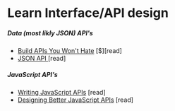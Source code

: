 # Learn Interface/API design

##### Data (most likly JSON) API's

-   [Build APIs You Won't Hate](http://apisyouwonthate.com/) [$][read]
-   [JSON API ](http://jsonapi.org/) [read]

##### JavaScript API's

-   [Writing JavaScript APIs](http://blog.wolksoftware.com/writing-javascript-apis) [read]
-   [Designing Better JavaScript APIs](http://www.smashingmagazine.com/2012/10/designing-javascript-apis-usability/) [read]
